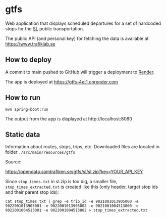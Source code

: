 # gtfs

Web application that displays scheduled departures
for a set of hardcoded stops for the [SL](https://sl.se) public transportation.

The public API (and personal key) for fetching the data is available at
https://www.trafiklab.se

## How to deploy

A commit to main pushed to GitHub will trigger a deployment to [Render](https://render.com).

The app is deployed at https://gtfs-4et1.onrender.com

## How to run

```
mvn spring-boot:run
```
The output from the app is displayed at http://localhost:8080

## Static data

Information about routes, stops, trips, etc.
Downloaded files are located in folder
`./src/main/resources/gtfs`

Source:

https://opendata.samtrafiken.se/gtfs/sl/sl.zip?key=YOUR_API_KEY

Since `stop_times.txt` in sl.zip is too big, a smaller
file, `stop_times_extracted.txt` is created like this
(only header, target stop ids and their parent stop ids):

```
cat stop_times.txt | grep -e trip_id -e 9021001013905000 -e 9022001013905001 -e 9022001013905002 -e 9021001004513000 -e 9022001004513001 -e 9022001004513002 > stop_times_extracted.txt
```
